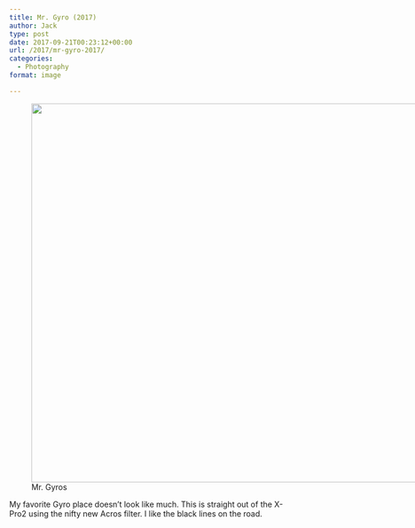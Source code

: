 ```yaml
---
title: Mr. Gyro (2017)
author: Jack
type: post
date: 2017-09-21T00:23:12+00:00
url: /2017/mr-gyro-2017/
categories:
  - Photography
format: image

---
```

<figure id="attachment_46" style="width: 1024px" class="wp-caption alignnone"><img class="size-full wp-image-46" src="/wp-content/uploads/2017/09/DSCF1218.jpg" alt="" width="1024" height="683" srcset="/wp-content/uploads/2017/09/DSCF1218.jpg 1024w, /wp-content/uploads/2017/09/DSCF1218-300x200.jpg 300w, /wp-content/uploads/2017/09/DSCF1218-768x512.jpg 768w, /wp-content/uploads/2017/09/DSCF1218-750x500.jpg 750w" sizes="(max-width: 1024px) 100vw, 1024px" /><figcaption class="wp-caption-text">Mr. Gyros</figcaption></figure>

My favorite Gyro place doesn&#8217;t look like much. This is straight out of the X-Pro2 using the nifty new Acros filter. I like the black lines on the road.
